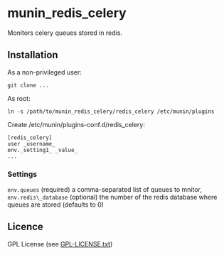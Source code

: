 munin\_redis\_celery
==================

Monitors celery queues stored in redis.

Installation
------------

As a non-privileged user:
```
git clone ...
```

As root:
```
ln -s /path/to/munin_redis_celery/redis_celery /etc/munin/plugins
```

Create /etc/munin/plugins-conf.d/redis_celery:
```
[redis_celery]
user _username_
env._setting1_ _value_
...
```

### Settings

`env.queues` (required) a comma-separated list of queues to mnitor,
`env.redis\_database` (optional) the number of the redis database where queues are stored (defaults to 0)

Licence
-------

GPL License (see [GPL-LICENSE.txt](./GPL-LICENSE.txt))

